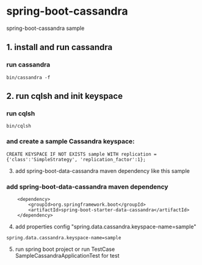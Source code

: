 # spring-boot-cassandra
spring-boot-cassandra sample

## 1. install and run cassandra

### run cassandra
```
bin/cassandra -f
```

## 2. run cqlsh and init keyspace

### run cqlsh
```
bin/cqlsh
```

### and create a sample Cassandra keyspace:
```
CREATE KEYSPACE IF NOT EXISTS sample WITH replication = {'class':'SimpleStrategy', 'replication_factor':1};
```

3. add spring-boot-data-cassandra maven dependency like this sample

### add spring-boot-data-cassandra maven dependency
```
    <dependency>
        <groupId>org.springframework.boot</groupId>
        <artifactId>spring-boot-starter-data-cassandra</artifactId>
    </dependency>
```

4. add properties config "spring.data.cassandra.keyspace-name=sample"

```
spring.data.cassandra.keyspace-name=sample
```

5. run spring boot project or run TestCase SampleCassandraApplicationTest for test
